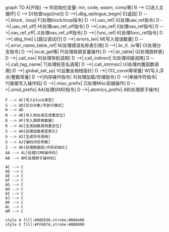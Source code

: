 graph TD
    A[开始] --> B[初始化变量: mir, code, wasm, comp等]
    B --> C[进入主循环]
    C --> D{检查tags[inst]}
    D -->|.dbg_epilogue_begin| E[返回]
    D -->|.block, .loop| F[处理block/loop指令]
    D -->|.uav_ref| G[处理uav_ref指令]
    D -->|.uav_ref_off| H[处理uav_ref_off指令]
    D -->|.nav_ref| I[处理nav_ref指令]
    D -->|.nav_ref_off| J[处理nav_ref_off指令]
    D -->|.func_ref| K[处理func_ref指令]
    D -->|.dbg_line| L[跳过调试行]
    D -->|.errors_len| M[写入错误数量]
    D -->|.error_name_table_ref| N[处理错误名称表引用]
    D -->|.br_if, .br等| O[处理分支指令]
    D -->|.local_get等| P[处理局部变量操作]
    D -->|.br_table| Q[处理跳转表]
    D -->|.call_nav| R[处理导航调用]
    D -->|.call_indirect| S[处理间接调用]
    D -->|.call_tag_name| T[处理标签名调用]
    D -->|.call_intrinsic| U[处理内置函数调用]
    D -->|.global_set_sp| V[设置全局栈指针]
    D -->|.f32_const等常量| W[写入浮点/整数常量]
    D -->|内存操作指令| X[处理加载/存储指令]
    D -->|单操作符指令| Y[直接写入操作码]
    D -->|.misc_prefix| Z[处理Misc前缀操作]
    D -->|.simd_prefix| AA[处理SIMD指令]
    D -->|.atomics_prefix| AB[处理原子操作]

    F --> AC[写入block类型]
    G --> AD[区分对象/可执行模式]
    H --> AD
    N --> AE[写入地址或生成重定位]
    Q --> AF[写入跳转表数据]
    R --> AG[生成函数调用重定位]
    S --> AH[处理函数类型索引]
    U --> AI[生成符号调用]
    X --> AJ[编码内存参数]
    Z --> AK[处理数据段/内存初始化]
    AA --> AL[处理SIMD操作码]
    AB --> AM[处理原子操作码]

    AC --> C
    AD --> C
    AE --> C
    AF --> C
    AG --> C
    AH --> C
    AI --> C
    AJ --> C
    AK --> C
    AL --> C
    AM --> C

    style A fill:#90EE90,stroke:#006400
    style E fill:#FFA07A,stroke:#8B0000
